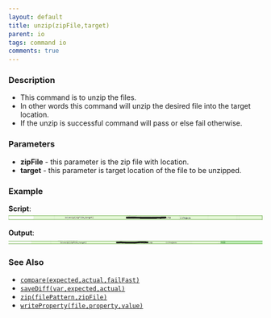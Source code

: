 ```yaml
---
layout: default
title: unzip(zipFile,target)
parent: io
tags: command io
comments: true
---
```



### Description
- This command is to unzip the files.
- In other words this command will unzip the desired file into the target location.
- If the unzip is successful command will pass or else fail otherwise.


### Parameters
- **zipFile** \- this parameter is the zip file with location.
- **target** \- this parameter is target location of the file to be unzipped.


### Example
**Script**:<br/>
![script](image/unzip_01.png)

**Output**:<br/>
![output](image/unzip_02.png)


### See Also
- [`compare(expected,actual,failFast)`](compare(expected,actual,failFast))
- [`saveDiff(var,expected,actual)`](saveDiff(var,expected,actual))
- [`zip(filePattern,zipFile)`](zip(filePattern,zipFile))
- [`writeProperty(file,property,value)`](writeProperty(file,property,value))
